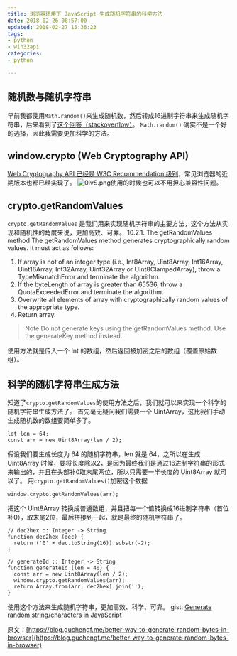 ```yaml
---
title: 浏览器环境下 JavaScript 生成随机字符串的科学方法
date: 2018-02-26 08:57:00
updated: 2018-02-27 15:36:23
tags: 
- python
- win32api
categories: 
- python

---
```

## 随机数与随机字符串

早前我都使用`Math.random()`来生成随机数，然后转成16进制字符串来生成随机字符串，后来看到了[这个回答（stackoverflow）](https://stackoverflow.com/questions/9407892/how-to-generate-random-sha1-hash-to-use-as-id-in-node-js/14869745#14869745)。 `Math.random()` 确实不是一个好的选择，因此我需要更加科学的方法。

## window.crypto (Web Cryptography API)

[Web Cryptography API 已经是 W3C Recommendation 级别](https://www.w3.org/TR/WebCryptoAPI)，常见浏览器的近期版本也都已经实现了。 ![0ivS.png][1]使用的时候也可以不用担心兼容性问题。


<!--more-->


## crypto.getRandomValues

`crypto.getRandomValues` 是我们用来实现随机字符串的主要方法，这个方法从实现和随机性的角度来说，更加高效、可靠。 10.2.1. The getRandomValues method The getRandomValues method generates cryptographically random values. It must act as follows:

1. If array is not of an integer type (i.e., Int8Array, Uint8Array, Int16Array, Uint16Array, Int32Array, Uint32Array or UInt8ClampedArray), throw a TypeMismatchError and terminate the algorithm.
2. If the byteLength of array is greater than 65536, throw a QuotaExceededError and terminate the algorithm.
3. Overwrite all elements of array with cryptographically random values of the appropriate type.
4. Return array.

> Note Do not generate keys using the getRandomValues method. Use the generateKey method instead.

使用方法就是传入一个 Int 的数组，然后返回被加密之后的数组（覆盖原始数组）。

## 科学的随机字符串生成方法

知道了`crypto.getRandomValues`的使用方法之后，我们就可以来实现一个科学的随机字符串生成方法了。 首先毫无疑问我们需要一个 UintArray，这比我们手动生成随机数的数组要简单多了。

```
let len = 64;
const arr = new Uint8Array(len / 2);
```

假设我们要生成长度为 64 的随机字符串，len 就是 64，之所以在生成 Uint8Array 时候，要将长度除以2，是因为最终我们是通过16进制字符串的形式来输出的，并且在头部补0取末尾两位，所以只需要一半长度的 Uint8Array 就可以了。 用`crypto.getRandomValues()`加密这个数据

```
window.crypto.getRandomValues(arr);
```

把这个 Uint8Array 转换成普通数组，并且把每一个值转换成16进制字符串（首位补0），取末尾2位，最后拼接到一起，就是最终的随机字符串了。

```
// dec2hex :: Integer -> String
function dec2hex (dec) {
  return ('0' + dec.toString(16)).substr(-2);
}
    
// generateId :: Integer -> String
function generateId (len = 40) {
  const arr = new Uint8Array(len / 2);
  window.crypto.getRandomValues(arr);
  return Array.from(arr, dec2hex).join('');
}
```

使用这个方法来生成随机字符串，更加高效、科学、可靠。 gist: [Generate random string/characters in JavaScript](https://gist.github.com/gucheen/f6f302f090e7581b2b2cf22faa125a44)

原文：[https://blog.guchengf.me/better-way-to-generate-random-bytes-in-browser](https://blog.guchengf.me/better-way-to-generate-random-bytes-in-browser)


  [1]: https://imgs.gnux.cn/usr/uploads/2018/02/1778616155.png